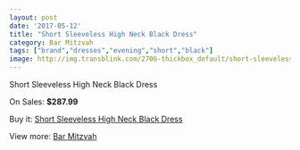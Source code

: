 ```yaml
---
layout: post
date: '2017-05-12'
title: "Short Sleeveless High Neck Black Dress"
category: Bar Mitzvah
tags: ["brand","dresses","evening","short","black"]
image: http://img.transblink.com/2706-thickbox_default/short-sleeveless-high-neck-black-dress.jpg
---
```

Short Sleeveless High Neck Black Dress

On Sales: **$287.99**
<a href="https://www.transblink.com/en/bar-mitzvah/867-short-sleeveless-high-neck-black-dress.html"><amp-img layout="responsive" width="600" height="600" src="//img.transblink.com/2706-thickbox_default/short-sleeveless-high-neck-black-dress.jpg" alt="Short Sleeveless High Neck Black Dress 0" /></a>
<a href="https://www.transblink.com/en/bar-mitzvah/867-short-sleeveless-high-neck-black-dress.html"><amp-img layout="responsive" width="600" height="600" src="//img.transblink.com/2708-thickbox_default/short-sleeveless-high-neck-black-dress.jpg" alt="Short Sleeveless High Neck Black Dress 1" /></a>
<a href="https://www.transblink.com/en/bar-mitzvah/867-short-sleeveless-high-neck-black-dress.html"><amp-img layout="responsive" width="600" height="600" src="//img.transblink.com/2707-thickbox_default/short-sleeveless-high-neck-black-dress.jpg" alt="Short Sleeveless High Neck Black Dress 2" /></a>

Buy it: [Short Sleeveless High Neck Black Dress](https://www.transblink.com/en/bar-mitzvah/867-short-sleeveless-high-neck-black-dress.html "Short Sleeveless High Neck Black Dress")

View more: [Bar Mitzvah](https://www.transblink.com/en/2-bar-mitzvah "Bar Mitzvah")
